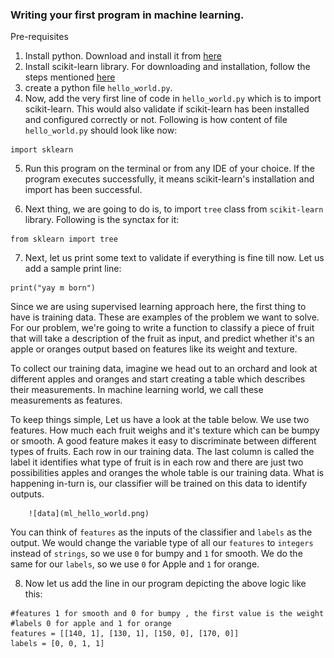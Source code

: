 
### Writing your first program in machine learning.

Pre-requisites
1.  Install python. Download and install it from [here](https://www.python.org/downloads/)
2. Install scikit-learn library. For downloading and installation, follow the steps mentioned [here](http://scikit-learn.org/stable/install.html)
3. create a python file `hello_world.py`.
4. Now, add the very first line of code in `hello_world.py` which is to import scikit-learn. This would also validate if scikit-learn has been installed and configured correctly or not. Following is how content of file `hello_world.py` should look like now:
````
import sklearn
````
5. Run this program on the terminal or from any IDE of your choice. If the program executes successfully, it means scikit-learn's installation and import has been successful.

6. Next thing, we are going to do is, to import `tree` class from `scikit-learn` library. Following is the synctax for it:
````
from sklearn import tree
````
7. Next, let us print some text to validate if everything is fine till now. Let us add a sample print line:
````
print("yay m born")
````

Since we are using supervised learning approach here, the first thing to have is training data. These are examples of the problem we want to solve. For our problem, we're going to write a function to classify a piece of fruit that will take a description of the fruit as input, and predict whether it's an apple or oranges output based on features like its weight and texture.

To collect our training data, imagine we head out to an orchard and look at different apples and oranges and start creating a table which describes their measurements. In machine learning world, we call these measurements as features.

 To keep things simple, Let us have a look at the table below. We use two features. How much each fruit weighs and it's texture which can be bumpy or smooth. A good feature makes it easy to discriminate between different types of fruits. Each row in our training data. The last column is called the label it identifies what type of fruit is in each row and there are just two possibilities apples and oranges the whole table is our training data. What is happening in-turn is, our classifier will be trained on this data to identify outputs.
      
      
        ![data](ml_hello_world.png)


You can think of `features` as the inputs of the classifier and `labels` as the output. We would change the variable type of all our `features` to `integers` instead of `strings`, so we use `0` for bumpy and `1` for smooth. We do the same for our `labels`, so we use `0` for Apple and `1` for orange.

8. Now let us add the line in our program depicting the above logic like this:
````
#features 1 for smooth and 0 for bumpy , the first value is the weight
#labels 0 for apple and 1 for orange
features = [[140, 1], [130, 1], [150, 0], [170, 0]]
labels = [0, 0, 1, 1]
````


